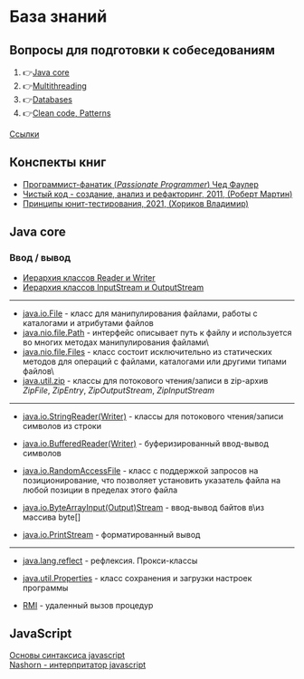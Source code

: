 # База знаний

## Вопросы для подготовки к собеседованиям

1. :point_right:[Java core](Assessment/1-java-core.md)
2. :point_right:[Multithreading](Assessment/2-multithreading.md)
3. :point_right:[Databases](Assessment/3-databases.md)
4. :point_right:[Clean code, Patterns](Assessment/4-patterns.md)

[Ссылки](links.md)

## Конспекты книг

- [Программист-фанатик (*Passionate Programmer*) Чед Фаулер](/book-summaries/passionate-programmer-chad-fowler.md)
- [Чистый код - создание, анализ и рефакторинг, 2011, (Роберт Мартин)](/book-summaries/clean-code-robert-martin.md)
- [Принципы юнит-тестирования, 2021, (Хориков Владимир)](/book-summaries/principles-ut-khorikov.md)

## Java core

### Ввод / вывод

- [Иерархия классов Reader и Writer](/IO/ClassHierarchyReaderWriter.PNG)
- [Иерархия классов InputStream и OutputStream](/IO/ClassHierarchyInputStreamOutputStream.PNG)

---

- [java.io.File](/IO/java.io.File.md) - класс для манипулирования файлами, работы с каталогами и атрибутами файлов 
- [java.nio.file.Path](/IO/java.nio.file.Path.md) - интерфейс описывает путь к файлу и используется во многих методах манипулирования файлами\
- [java.nio.file.Files](/IO/java.nio.file.Files.md) - класс состоит исключительно из статических методов для операций с файлами, каталогами или другими типами файлов\
- [java.util.zip](/IO/java.util.zip.md) - классы для потокового чтения/записи в zip-архив *ZipFile*, *ZipEntry*, *ZipOutputStream*, *ZipInputStream*

---

- [java.io.StringReader(Writer)](/IO/java.io.StringReaderWriter.md) - классы для потокового чтения/записи символов из строки

- [java.io.BufferedReader(Writer)](/IO/java.io.BufferedReaderWriter.md) - буферизированный ввод-вывод символов  

- [java.io.RandomAccessFile](/IO/java.io.RandomAccessFile.md) - класс с поддержкой запросов на позиционирование, что позволяет установить указатель файла на любой позиции в пределах этого файла  

- [java.io.ByteArrayInput(Output)Stream](/IO/java.io.ByteArrayByteArrayInputOutputStream.md) - ввод-вывод байтов в\из массива byte[]  

- [java.io.PrintStream](/IO/java.io.PrintStream.md) - форматированный вывод  

---

- [java.lang.reflect](/java.lang.reflect.md) - рефлексия. Прокси-классы  

- [java.util.Properties](java.util.Properties.md) - класс сохранения и загрузки настроек программы  

- [RMI](/RMI.md) - удаленный вызов процедур

## JavaScript

[Основы синтаксиса javascript](javascript/jsSyntax.md)  
[Nashorn - интерпритатор javascript](javascript/Nashorn.md)